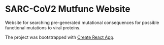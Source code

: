 # SARC-CoV2 Mutfunc Website
Website for searching pre-generated mutational consequences for possible functional mutations to viral proteins.

The project was bootstrapped with [Create React App](https://github.com/facebook/create-react-app).
